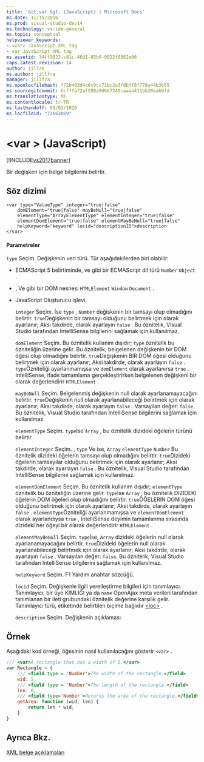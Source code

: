 ```yaml
---
title: '&lt;var &gt; (JavaScript) | Microsoft Docs'
ms.date: 11/15/2016
ms.prod: visual-studio-dev14
ms.technology: vs-ide-general
ms.topic: conceptual
helpviewer_keywords:
- <var> JavaScript XML tag
- var JavaScript XML tag
ms.assetid: 34ff9023-c81c-46d1-85b6-0022f0962e66
caps.latest.revision: 14
author: jillre
ms.author: jillfra
manager: jillfra
ms.openlocfilehash: f72b403d4c6c9cc71bc2a3fdbff8f778a44b3b55
ms.sourcegitcommit: 6cfffa72af599a9d667249caaaa411bb28ea69fd
ms.translationtype: MT
ms.contentlocale: tr-TR
ms.lasthandoff: 09/02/2020
ms.locfileid: "72663069"
---
```

# <a name="ltvargt-javascript"></a>&lt;var &gt; (JavaScript)
[!INCLUDE[vs2017banner](../includes/vs2017banner.md)]

Bir değişken için belge bilgilerini belirtir.

## <a name="syntax"></a>Söz dizimi

```
<var type="ValueType" integer="true|false"
    domElement="true|false" mayBeNull="true|false"
    elementType="ArrayElementType" elementInteger="true|false"
    elementDomElement="true|false" elementMayBeNull="true|false"
    helpKeyword="keyword" locid="descriptionID">description
</var>
```

#### <a name="parameters"></a>Parametreler
 `type` Seçim. Değişkenin veri türü. Tür aşağıdakilerden biri olabilir:

- ECMAScript 5 belirtiminde, ve gibi bir ECMAScript dil türü `Number` `Object` .

- , Ve gibi bir DOM nesnesi `HTMLElement` `Window` `Document` .

- JavaScript Oluşturucu işlevi.

  `integer` Seçim. İse `type` , `Number` değişkenin bir tamsayı olup olmadığını belirtir. `true`Değişkenin bir tamsayı olduğunu belirtmek için olarak ayarlanır; Aksi takdirde, olarak ayarlayın `false` . Bu öznitelik, Visual Studio tarafından IntelliSense bilgilerini sağlamak için kullanılmaz.

  `domElement` Seçim. Bu öznitelik kullanım dışıdır; `type` öznitelik bu özniteliğin üzerine gelir. Bu öznitelik, belgelenen değişkenin bir DOM öğesi olup olmadığını belirtir. `true`Değişkenin BIR DOM öğesi olduğunu belirtmek için olarak ayarlanır; Aksi takdirde, olarak ayarlayın `false` . `type`Özniteliği ayarlanmamışsa ve `domElement` olarak ayarlanırsa `true` , IntelliSense, ifade tamamlama gerçekleştirirken belgelenen değişkeni bir olarak değerlendirir `HTMLElement` .

  `mayBeNull` Seçim. Belgelenmiş değişkenin null olarak ayarlanamayacağını belirtir. `true`Değişkenin null olarak ayarlanabileceği belirtmek için olarak ayarlanır; Aksi takdirde, olarak ayarlayın `false` . Varsayılan değer: `false`. Bu öznitelik, Visual Studio tarafından IntelliSense bilgilerini sağlamak için kullanılmaz.

  `elementType` Seçim. `type`İse `Array` , bu öznitelik dizideki öğelerin türünü belirtir.

  `elementInteger` Seçim. , `type` Ve ise, `Array` `elementType` `Number` Bu öznitelik dizideki öğelerin tamsayı olup olmadığını belirtir. `true`Dizideki öğelerin tamsayılar olduğunu belirtmek için olarak ayarlanır; Aksi takdirde, olarak ayarlayın `false` . Bu öznitelik, Visual Studio tarafından IntelliSense bilgilerini sağlamak için kullanılmaz.

  `elementDomElement` Seçim. Bu öznitelik kullanım dışıdır; `elementType` öznitelik bu özniteliğin üzerine gelir. `type`İse `Array` , bu öznitelik DIZIDEKI öğelerin DOM öğeleri olup olmadığını belirtir. `true`ÖĞELERIN DOM öğesi olduğunu belirtmek için olarak ayarlanır; Aksi takdirde, olarak ayarlayın `false` . `elementType`Özniteliği ayarlanmamışsa ve `elementDomElement` olarak ayarlandıysa `true` , IntelliSense deyimin tamamlanma sırasında dizideki her öğeyi bir olarak değerlendirir `HTMLElement` .

  `elementMayBeNull` Seçim. `type`İse, `Array` dizideki öğelerin null olarak ayarlanamayacağını belirtir. `true`Dizideki öğelerin null olarak ayarlanabileceği belirtmek için olarak ayarlanır; Aksi takdirde, olarak ayarlayın `false` . Varsayılan değer: `false`. Bu öznitelik, Visual Studio tarafından IntelliSense bilgilerini sağlamak için kullanılmaz.

  `helpKeyword` Seçim. F1 Yardım anahtar sözcüğü.

  `locid` Seçim. Değişkenle ilgili yerelleştirme bilgileri için tanımlayıcı. Tanımlayıcı, bir üye KIMLIĞI ya da `name` OpenAjax meta verileri tarafından tanımlanan bir ileti grubundaki öznitelik değerine karşılık gelir. Tanımlayıcı türü, etiketinde belirtilen biçime bağlıdır [\<loc>](../ide/loc-javascript.md) .

  `description` Seçim. Değişkenin açıklaması.

## <a name="example"></a>Örnek
 Aşağıdaki kod örneği, öğesinin nasıl kullanılacağını gösterir `<var>` .

```javascript
/// <var>A rectangle that has a width of 5.</var>
var Rectangle = {
    /// <field type = 'Number'>The width of the rectangle.</field>
    wid: 5,
    /// <field type = 'Number'>The length of the rectangle.</field>
    len: 0,
    /// <field type='Number'>Returns the area of the rectangle.</field>
    getArea: function (wid, len) {
        return len * wid;
    }
}
```

## <a name="see-also"></a>Ayrıca Bkz.
 [XML belge açıklamaları](../ide/xml-documentation-comments-javascript.md)
